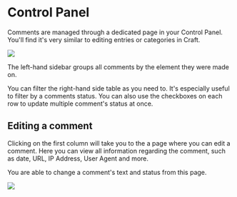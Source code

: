 # Control Panel
Comments are managed through a dedicated page in your Control Panel. You'll find it's very similar to editing entries or categories in Craft.

![](/docs/screenshots/main.png)

The left-hand sidebar groups all comments by the element they were made on.

You can filter the right-hand side table as you need to. It's especially useful to filter by a comments status. You can also use the checkboxes on each row to update multiple comment's status at once.

## Editing a comment
Clicking on the first column will take you to the a page where you can edit a comment. Here you can view all information regarding the comment, such as date, URL, IP Address, User Agent and more.

You are able to change a comment's text and status from this page.

![](/docs/screenshots/edit.png)